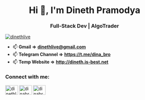 <h1 align="center">Hi 👋, I'm Dineth Pramodya</h1>
<h3 align="center">Full-Stack Dev | AlgoTrader</h3>

<p align="left"> <a href="https://twitter.com/dinethlive" target="blank"><img src="https://img.shields.io/twitter/follow/dinethlive?logo=twitter&style=for-the-badge" alt="dinethlive" /></a> </p>


- 📫 **Gmail =>** **dinethlive@gmail.com**
- 📫 **Telegram Channel =>** **https://t.me/dina_bro**
- 📫 **Temp Website =>** **http://dineth.is-best.net**
<h3 align="left">Connect with me:</h3>
<p align="left">
<a href="https://twitter.com/dinethlive" target="blank"><img align="center" src="https://raw.githubusercontent.com/rahuldkjain/github-profile-readme-generator/master/src/images/icons/Social/twitter.svg" alt="dinethlive" height="30" width="40" /></a>
<a href="https://linkedin.com/in/dinabro" target="blank"><img align="center" src="https://raw.githubusercontent.com/rahuldkjain/github-profile-readme-generator/master/src/images/icons/Social/linked-in-alt.svg" alt="dinabro" height="30" width="40" /></a>
<a href="https://instagram.com/dinabro" target="blank"><img align="center" src="https://raw.githubusercontent.com/rahuldkjain/github-profile-readme-generator/master/src/images/icons/Social/instagram.svg" alt="dinabro" height="30" width="40" /></a>
</p>

